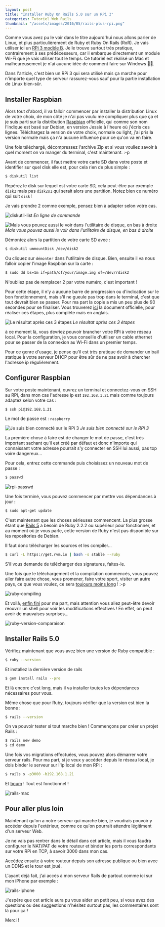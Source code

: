 ```yaml
---
layout: post
title: "Installer Ruby On Rails 5.0 sur un RPi 3"
categories: Tutoriel Web Rails
thumbnail: "/assets/images/2016/05/rails-plus-rpi.png"
---
```

Comme vous avez pu le voir dans le titre aujourd'hui nous allons parler de Linux, et plus particulièrement de Ruby et Ruby On Rails (RoR). Je vais utiliser ici un [RPi 3 modèle B](https://fr.farnell.com/raspberry-pi/raspberrypi-modb-1gb/raspberry-pi-3-model-b/dp/2525225). Je le trouve surtout très pratique, contrairement à ses prédécesseurs, car il embarque directement un module Wi-Fi que je vais utiliser tout le temps. Ce tutoriel est réalisé un Mac et malheureusement je n'ai aucune idée de comment faire sur Windows 🤷‍♂️.

Dans l'article, c'est bien un RPi 3 qui sera utilisé mais ça marche pour n'importe quel type de serveur rassurez-vous sauf pour la partie installation de Linux bien-sûr.

## Installer Raspbian

Alors tout d'abord, il va falloir commencer par installer la distribution Linux de votre choix, de mon côté je n'ai pas voulu me compliquer plus que ça et je suis parti sur la distribution [Raspbian](https://www.raspberrypi.org/downloads/raspbian/) officielle, qui comme son nom l'indique est basé sur Debian, en version Jessie à l'heure où j'écris ces lignes. Téléchargez la version de votre choix, normale ou light, j'ai pris la version normale mais ça n'a aucune influence pour ce qu'on va en faire.

Une fois téléchargé, décompressez l'archive Zip et si vous vouliez savoir à quel moment on va manger du terminal, c'est maintenant. :-p

Avant de commencer, il faut mettre votre carte SD dans votre poste et identifier sur quel disk elle est, pour cela rien de plus simple :

```bash
$ diskutil list
```

Repérez le disk sur lequel est votre carte SD, cela peut-être par exemple `disk2` mais pas `disk2s1` qui serait alors une partition. Notez bien ce numéro qui suit `disk` !

Je vais prendre 2 comme exemple, pensez bien à adapter selon votre cas.

![diskutil-list](/assets/images/2016/05/diskutil-list.png)
*En ligne de commande*

![Mais vous pouvez aussi le voir dans l'utilitaire de disque, en bas à droite](/assets/images/2016/05/diskutil-gui.png)
*Mais vous pouvez aussi le voir dans l'utilitaire de disque, en bas à droite*

Démontez alors la partition de votre carte SD avec :

```bash
$ diskutil unmountDisk /dev/disk2
```

Ou cliquez sur `démonter` dans l'utilitaire de disque.
Bien, ensuite il va nous falloir copier l'image Raspbian sur la carte :
```bash
$ sudo dd bs=1m if=path/of/your/image.img of=/dev/rdisk2
```

N'oubliez pas de remplacer 2 par votre numéro, c'est important !

Pour cette étape, il n'y a aucune barre de progression ou d'indication sur le bon fonctionnement, mais s'il ne gueule pas trop dans le terminal, c'est que tout devrait bien se passer. Pour ma part la copie a mis un peu plus de 90 secondes pour se finaliser. Vous trouverez [ici](https://www.raspberrypi.org/documentation/installation/installing-images/mac.md) la document officielle, pour réaliser ces étapes, plus complète mais en anglais.

![Le résultat après ces 3 étapes](/assets/images/2016/05/diskutil-unmount.png)
*Le résultat après ces 3 étapes*

à ce moment là, vous devriez pouvoir brancher votre RPi à votre réseau local. Pour la configuration, je vous conseille d'utiliser un cable ethernet pour se passer de la connexion au Wi-Fi dans un premier temps.

Pour ce genre d'usage, je pense qu'il est très pratique de demander un bail statique à votre serveur DHCP pour être sûr de ne pas avoir à chercher l'adresse ip régulièrement.

## Configurer Raspbian

Sur votre poste maintenant, ouvrez un terminal et connectez-vous en SSH au RPi, dans mon cas l'adresse ip est `192.168.1.21` mais comme toujours adaptez selon votre cas :

```bash
$ ssh pi@192.168.1.21
```

Le mot de passe est : `raspberry`

![Je suis bien connecté sur le RPi 3](/assets/images/2016/05/rpi-ssh.png)
*Je suis bien connecté sur le RPi 3*

La première chose à faire est de changer le mot de passe, c'est très important sachant qu'il est créé par défaut et donc n'importe qui connaissant votre adresse pourrait s'y connecter en SSH lui aussi, pas top voire dangereux...

Pour cela, entrez cette commande puis choisissez un nouveau mot de passe :

```bash
$ passwd
```

![rpi-passwd](/assets/images/2016/05/rpi-passwd.png)

Une fois terminé, vous pouvez commencer par mettre vos dépendances à jour :

```bash
$ sudo apt-get update
```

C'est maintenant que les choses sérieuses commencent. La plus grosse étant que [Rails 5](https://rubygems.org/gems/rails/versions/5.0.0.rc1) a besoin de Ruby 2.2.2 ou supérieur pour fonctionner, et au moment où je vous parle, cette version de Ruby n'est pas disponible sur les repositories de Debian.

Il faut donc télécharger les sources et les compiler...

```bash
$ curl -L https://get.rvm.io | bash -s stable --ruby
```

S'il vous demande de télécharger des signatures, faites-le.

Une fois que le téléchargement et la compilation commencés, vous pouvez aller faire autre chose, vous promener, faire votre sport, visiter un autre pays, ce que vous voulez, ce sera [toujours moins long](http://31.media.tumblr.com/e21d7475a8a19ec504cb5c771898f98d/tumblr_navr43GgzW1qf9mevo1_r1_500.gif) ! :-p

![ruby-compiling](/assets/images/2016/05/ruby-compiling.png)

Et voilà, [enfin fini](https://www.youtube.com/watch?v=hzYWzNTB8m0) pour ma part, mais attention vous allez peut-être devoir réouvrir un shell pour voir les modifications effectives ! En effet, on peut avoir de mauvaises surprises...

![ruby-version-comparaison](/assets/images/2016/05/ruby-version-comparaison.png)

## Installer Rails 5.0

Vérifiez maintenant que vous avez bien une version de Ruby compatible :

```bash
$ ruby --version
```

Et installez la dernière version de rails

```bash
$ gem install rails --pre
```

Et là encore c'est long, mais il va installer toutes les dépendances nécessaires pour vous.

Même chose que pour Ruby, toujours vérifier que la version est bien la bonne :

```bash
$ rails --version
```

On va pouvoir tester si tout marche bien ! Commençons par créer un projet Rails :

```bash
$ rails new demo
$ cd demo
```

Une fois vos migrations effectuées, vous pouvez alors démarrer votre serveur rails. Pour ma part, si je veux y accéder depuis le réseau local, je dois binder le serveur sur l'ip local de mon RPi :

```bash
$ rails s -p3000 -b192.168.1.21
```

Et [boum](https://cdn.meme.am/instances/66662480.jpg) ! Tout est fonctionnel !

![rails-mac](/assets/images/2016/05/rails-mac.png)

## Pour aller plus loin

Maintenant qu'on a notre serveur qui marche bien, je voudrais pouvoir y accéder depuis l'extérieur, comme ce qu'on pourrait attendre légitiment d'un serveur Web.

Je ne vais pas rentrer dans le détail dans cet article, mais il vous faudra configurer le NAT/PAT de votre routeur et binder les ports correspondants sur votre RPi en TCP, à savoir 3000 dans mon cas.

Accédez ensuite à votre routeur depuis son adresse publique ou bien avec un DDNS et le tour est joué.

L'ayant déjà fait, j'ai accès à mon serveur Rails de partout comme ici sur mon iPhone par exemple :

![rails-iphone](/assets/images/2016/05/rails-iphone.png)

J'espère que cet article aura pu vous aider un petit peu, si vous avez des questions ou des suggestions n'hésitez surtout pas, les commentaires sont là pour ça !

Merci !

